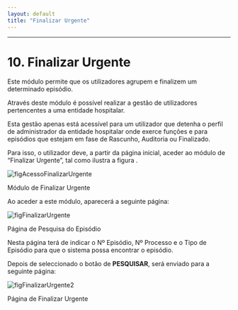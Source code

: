 ```yaml
---
layout: default
title: "Finalizar Urgente"
---
```



---

# 10. Finalizar Urgente
<div id="finalizarUrgente"></div>

Este módulo permite que os utilizadores agrupem e finalizem um determinado episódio.

Através deste módulo é possível realizar a gestão de utilizadores pertencentes a uma entidade hospitalar. 

Esta gestão apenas está acessível para um utilizador que detenha o perfil de administrador da entidade hospitalar onde exerce funções e para episódios que estejam em fase de Rascunho, Auditoria ou Finalizado.

Para isso, o utilizador deve, a partir da página inicial, aceder ao módulo de “Finalizar Urgente”, tal como ilustra a figura [](#figAcessoFinalizarUrgente).

![figAcessoFinalizarUrgente](img/pages/10_1.jpg)   

<p class="caption" id="figAcessoFinalizarUrgente">Módulo de Finalizar Urgente</p>

Ao aceder a este módulo, aparecerá a seguinte página:

![figFinalizarUrgente](img/pages/10_2.jpg)

<p class="caption" id="figFinalizarUrgente">Página de Pesquisa do Episódio</p>

Nesta página terá de indicar o Nº Episódio, Nº Processo e o Tipo de Episódio para que o sistema possa encontrar o episódio.

Depois de seleccionado o botão de **PESQUISAR**, será enviado para a seguinte página:

![figFinalizarUrgente2](img/pages/10_3.jpg)

<p class="caption" id="figFinalizarUrgente">Página de Finalizar Urgente</p>


